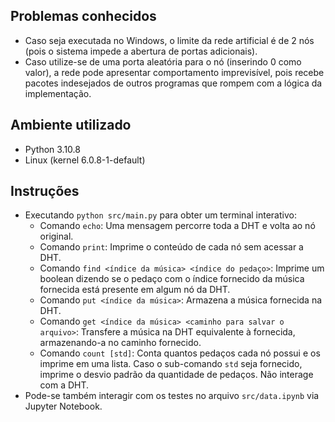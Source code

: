 ## Problemas conhecidos
- Caso seja executada no Windows, o limite da rede artificial é de 2 nós (pois o sistema impede a abertura de portas adicionais).
- Caso utilize-se de uma porta aleatória para o nó (inserindo 0 como valor), a rede pode apresentar comportamento imprevisível, pois recebe pacotes indesejados de outros programas que rompem com a lógica da implementação.

## Ambiente utilizado
- Python 3.10.8
- Linux (kernel 6.0.8-1-default)

## Instruções
- Executando `python src/main.py` para obter um terminal interativo:
  - Comando `echo`: Uma mensagem percorre toda a DHT e volta ao nó original.
  - Comando `print`: Imprime o conteúdo de cada nó sem acessar a DHT.
  - Comando `find <índice da música> <índice do pedaço>`: Imprime um boolean dizendo se o pedaço com o índice fornecido da música fornecida está presente em algum nó da DHT.
  - Comando `put <índice da música>`: Armazena a música fornecida na DHT.
  - Comando `get <índice da música> <caminho para salvar o arquivo>`: Transfere a música na DHT equivalente à fornecida, armazenando-a no caminho fornecido.
  - Comando `count [std]`: Conta quantos pedaços cada nó possui e os imprime em uma lista. Caso o sub-comando `std` seja fornecido, imprime o desvio padrão da quantidade de pedaços. Não interage com a DHT.
- Pode-se também interagir com os testes no arquivo `src/data.ipynb` via Jupyter Notebook.
